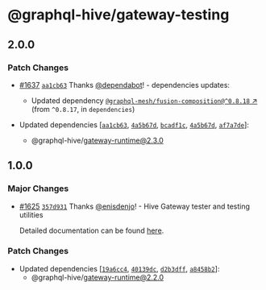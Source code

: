 # @graphql-hive/gateway-testing

## 2.0.0
### Patch Changes



- [#1637](https://github.com/graphql-hive/gateway/pull/1637) [`aa1cb63`](https://github.com/graphql-hive/gateway/commit/aa1cb635583e41ed0f8ebe7ae4897feedec50a71) Thanks [@dependabot](https://github.com/apps/dependabot)! - dependencies updates:
  
  - Updated dependency [`@graphql-mesh/fusion-composition@^0.8.18` ↗︎](https://www.npmjs.com/package/@graphql-mesh/fusion-composition/v/0.8.18) (from `^0.8.17`, in `dependencies`)
- Updated dependencies [[`aa1cb63`](https://github.com/graphql-hive/gateway/commit/aa1cb635583e41ed0f8ebe7ae4897feedec50a71), [`4a5b67d`](https://github.com/graphql-hive/gateway/commit/4a5b67de55f3aabb775903fb41d935fd64c5296d), [`bcadf1c`](https://github.com/graphql-hive/gateway/commit/bcadf1cee54b62ed13fbcc02d3e6624eddea707b), [`4a5b67d`](https://github.com/graphql-hive/gateway/commit/4a5b67de55f3aabb775903fb41d935fd64c5296d), [`af7a7de`](https://github.com/graphql-hive/gateway/commit/af7a7de0ebd81a5b41702052a3ddf466f5d84437)]:
  - @graphql-hive/gateway-runtime@2.3.0

## 1.0.0
### Major Changes



- [#1625](https://github.com/graphql-hive/gateway/pull/1625) [`357d931`](https://github.com/graphql-hive/gateway/commit/357d931a715d58e7a70072e325774e650bf27446) Thanks [@enisdenjo](https://github.com/enisdenjo)! - Hive Gateway tester and testing utilities
  
  Detailed documentation can be found [here](https://the-guild.dev/graphql/hive/docs/gateway/other-features/testing/gateway-tester).

### Patch Changes

- Updated dependencies [[`19a6cc4`](https://github.com/graphql-hive/gateway/commit/19a6cc45572afdfdae8d6daf6340da489ddd6b0f), [`40139dc`](https://github.com/graphql-hive/gateway/commit/40139dcdc257785acba3126e22451b5688ff7773), [`d2b3dff`](https://github.com/graphql-hive/gateway/commit/d2b3dff99cc08c4e7a7c551c067e90239671febb), [`a8458b2`](https://github.com/graphql-hive/gateway/commit/a8458b24e71fda37a515eaf9ac9af43a73e7823f)]:
  - @graphql-hive/gateway-runtime@2.2.0
